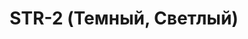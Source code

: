 ﻿---
title: "STR-2 (Темный, Светлый)"
price: "15600"
size: "2050мм*860мм, 2050мм*960мм"
picture: door3.jpg
description: Цвет внешней отделки Титан (Антик букле), Внутренняя отделка фрезерованная МДФ панель, стекло Сатинат, Цвет Беленый дуб/ Орех Бренди, рисунок Савой, Толщина дверного  полотна 90 мм, NANO-утепление полотна минеральная плита ISOVER + ПЕНОПЛАСТ , контуров уплотнения 3, 3 петли на подшипнике, Наличник Металлический, Основной замок Гардиан 3211, Накладка на верхний замок С автоматическими шторками, Дополнительный замок Гардиан 3001, Цилиндр APECS ключ-вертушка, Броненакладка на цилиндр Врезная, Задвижка «Ночной сторож», Глазок, Ручка РОССО – 713 серебро, Эксцентрик"
---
